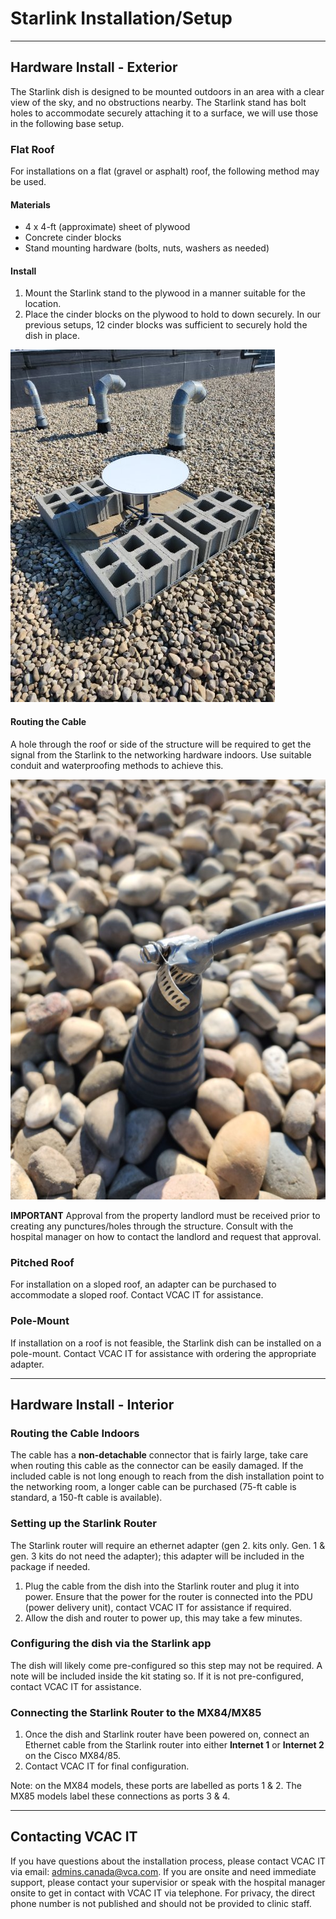 # Starlink Installation/Setup

---

## Hardware Install - Exterior

The Starlink dish is designed to be mounted outdoors in an area with a clear view of the sky, and no obstructions nearby. The Starlink stand has bolt holes to accommodate securely attaching it to a surface, we will use those in the following base setup.

### Flat Roof

For installations on a flat (gravel or asphalt) roof, the following method may be used.

#### Materials

- 4 x 4-ft (approximate) sheet of plywood
- Concrete cinder blocks
- Stand mounting hardware (bolts, nuts, washers as needed)

#### Install

1. Mount the Starlink stand to the plywood in a manner suitable for the location.
2. Place the cinder blocks on the plywood to hold to down securely. In our previous setups, 12 cinder blocks was sufficient to securely hold the dish in place.

![Dish Mount](images/image0000011.jpg)

#### Routing the Cable

A hole through the roof or side of the structure will be required to get the signal from the Starlink to the networking hardware indoors. Use suitable conduit and waterproofing methods to achieve this.

![Cable Waterproofing](images/image0000021.jpg)

**IMPORTANT** Approval from the property landlord must be received prior to creating any punctures/holes through the structure. Consult with the hospital manager on how to contact the landlord and request that approval.

### Pitched Roof

For installation on a sloped roof, an adapter can be purchased to accommodate a sloped roof. Contact VCAC IT for assistance.

### Pole-Mount

If installation on a roof is not feasible, the Starlink dish can be installed on a pole-mount. Contact VCAC IT for assistance with ordering the appropriate adapter.

---

## Hardware Install - Interior

### Routing the Cable Indoors

The cable has a **non-detachable** connector that is fairly large, take care when routing this cable as the connector can be easily damaged. If the included cable is not long enough to reach from the dish installation point to the networking room, a longer cable can be purchased (75-ft cable is standard, a 150-ft cable is available).

### Setting up the Starlink Router

The Starlink router will require an ethernet adapter (gen 2. kits only. Gen. 1 & gen. 3 kits do not need the adapter); this adapter will be included in the package if needed.

1. Plug the cable from the dish into the Starlink router and plug it into power. Ensure that the power for the router is connected into the PDU (power delivery unit), contact VCAC IT for assistance if required.
2. Allow the dish and router to power up, this may take a few minutes.

### Configuring the dish via the Starlink app

The dish will likely come pre-configured so this step may not be required. A note will be included inside the kit stating so. If it is not pre-configured, contact VCAC IT for assistance.

### Connecting the Starlink Router to the MX84/MX85

1. Once the dish and Starlink router have been powered on, connect an Ethernet cable from the Starlink router into either **Internet 1** or **Internet 2** on the Cisco MX84/85.
2. Contact VCAC IT for final configuration.

Note: on the MX84 models, these ports are labelled as ports 1 & 2. The MX85 models label these connections as ports 3 & 4.

---

## Contacting VCAC IT

If you have questions about the installation process, please contact VCAC IT via email: admins.canada@vca.com. If you are onsite and need immediate support, please contact your supervisior or speak with the hospital manager onsite to get in contact with VCAC IT via telephone. For privacy, the direct phone number is not published and should not be provided to clinic staff.
